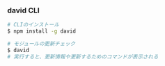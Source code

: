 ### david CLI
```sh
# CLIのインストール
$ npm install -g david

# モジュールの更新チェック
$ david
# 実行すると、更新情報や更新するためのコマンドが表示される
```
